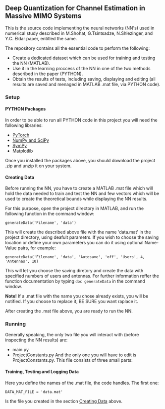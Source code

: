 ## Deep Quantization for Channel Estimation in Massive MIMO Systems

This is the source code implementing the neural networks (NN's) used in numerical study described in M.Shohat, G.Tsintsadze, N.Shlezinger, and Y.C. Eldar paper, entitled the same.

The repository contains all the essential code to perform the following:
- Create a dedicated dataset which can be used for training and testing the NN (MATLAB).
- Use it in the learning proccess of the NN in one of the two methods described in the paper (PYTHON).
- Obtain the results of tests, including saving, displaying and editing (all results are saved and menaged in MATLAB .mat file, via PYTHON code).


### Setup



#### PYTHON Packages

In order to be able to run all PYTHON code in this project you will need the following libraries:

- [PyTorch](https://pytorch.org)
- [NumPy and SciPy](https://scipy.org/scipylib/download.html)
- [SymPy](https://www.sympy.org/en/index.html)
- [Matplotlib](https://matplotlib.org)

Once you installed the packages above, you should download the project .zip and unzip it on your system.




#### Creating Data

Before running the NN, you have to create a MATLAB .mat file which will hold the data needed to train and test the NN and few vectors which will be used to create the theoretical bounds while displaying the NN results.


For this purpose, open the project directory in MATLAB, and run the following function in the command window:
```
generateData('Filename', 'data')
```
This will create the described above file with the name 'data.mat' in the project directory, using deafult parametrs. If you wish to choose the saving location or define your own parameters you can do it using optional Name-Value pairs, for example:
```
generateData('Filename', 'data', 'Autosave', 'off', 'Users', 4, 'Antennas', 10)
```
This will let you choose the saving diretory and create the data with specified numbers of users and antennas.
For further information reffer the function documentation by typing `doc generateData` in the command window.

**Note!**
  If a .mat file with the name you chose already exists, you will be notified.
  If you choose to replace it, BE SURE you want raplace it.



After creating the .mat file above, you are ready to run the NN.



### Running



Generally speaking, the only two file you will interact with (before inspecting the NN results) are:
- main.py
- ProjectConstants.py
And the only one you will have to edit is ProjectConstants.py. This file consists of three small parts:

#### Training, Testing and Logging Data

Here you define the names of the .mat file, the code handles. The first one:
```
DATA_MAT_FILE = 'data.mat'
```
Is the file you created in the section [Creating Data](####creating-data) above.

